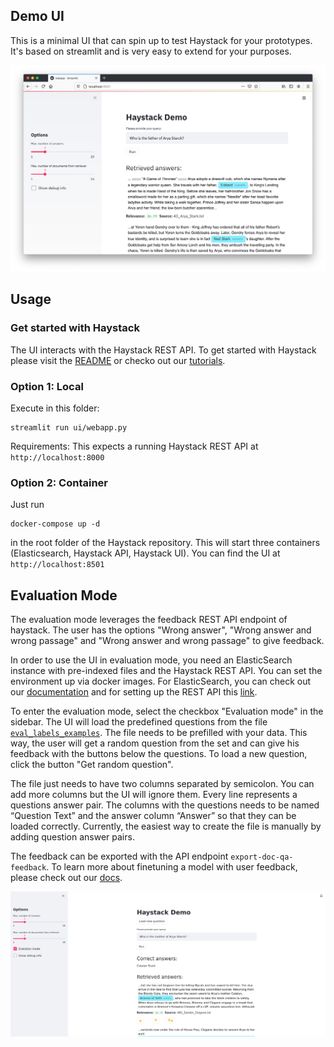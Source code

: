 ## Demo UI

This is a minimal UI that can spin up to test Haystack for your prototypes. It's based on streamlit and is very easy to extend for your purposes. 

![Screenshot](https://raw.githubusercontent.com/deepset-ai/haystack/main/docs/img/streamlit_ui_screenshot.png)

## Usage

### Get started with Haystack

The UI interacts with the Haystack REST API. To get started with Haystack please visit the [README](https://github.com/deepset-ai/haystack/tree/main#key-components) or checko out our [tutorials](https://haystack.deepset.ai/tutorials/first-qa-system).

### Option 1: Local

Execute in this folder:
```
streamlit run ui/webapp.py
```

Requirements: This expects a running Haystack REST API at `http://localhost:8000`

### Option 2: Container

Just run
```
docker-compose up -d
``` 
in the root folder of the Haystack repository. This will start three containers (Elasticsearch, Haystack API, Haystack UI).
You can find the UI at `http://localhost:8501`

## Evaluation Mode

The evaluation mode leverages the feedback REST API endpoint of haystack. The user has the options "Wrong answer", "Wrong answer and wrong passage" and "Wrong answer and wrong passage" to give feedback. 

In order to use the UI in evaluation mode, you need an ElasticSearch instance with pre-indexed files and the Haystack REST API. You can set the environment up via docker images. For ElasticSearch, you can check out our [documentation](https://haystack.deepset.ai/usage/document-store#initialisation) and for setting up the REST API this [link](https://github.com/deepset-ai/haystack/blob/main/README.md#7-rest-api).

To enter the evaluation mode, select the checkbox "Evaluation mode" in the sidebar. The UI will load the predefined questions from the file [`eval_labels_examples`](https://raw.githubusercontent.com/deepset-ai/haystack/main/ui/ui/eval_labels_example.csv). The file needs to be prefilled with your data. This way, the user will get a random question from the set and can give his feedback with the buttons below the questions. To load a new question, click the button "Get random question". 

The file just needs to have two columns separated by semicolon. You can add more columns but the UI will ignore them. Every line represents a questions answer pair. The columns with the questions needs to be named “Question Text” and the answer column “Answer” so that they can be loaded correctly. Currently, the easiest way to create the file is manually by adding question answer pairs. 

The feedback can be exported with the API endpoint `export-doc-qa-feedback`. To learn more about finetuning a model with user feedback, please check out our [docs](https://haystack.deepset.ai/usage/domain-adaptation#user-feedback).

![Screenshot](https://raw.githubusercontent.com/deepset-ai/haystack/main/docs/img/streamlit_ui_screenshot_eval_mode.png)